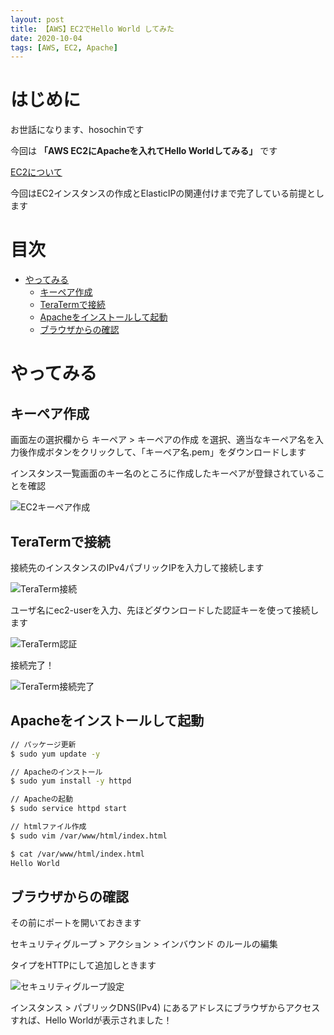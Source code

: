```yaml
---
layout: post
title: 【AWS】EC2でHello World してみた
date: 2020-10-04
tags: [AWS, EC2, Apache]
---
```


# はじめに

お世話になります、hosochinです

今回は
**「AWS EC2にApacheを入れてHello Worldしてみる」**
です

[EC2について](https://aws.amazon.com/jp/ec2/)

今回はEC2インスタンスの作成とElasticIPの関連付けまで完了している前提とします

# 目次

- [やってみる](#やってみる)
  - [キーペア作成](#キーペア作成)
  - [TeraTermで接続](#teratermで接続)
  - [Apacheをインストールして起動](#apacheをインストールして起動)
  - [ブラウザからの確認](#ブラウザからの確認)

# やってみる

## キーペア作成

画面左の選択欄から キーペア > キーペアの作成 を選択、適当なキーペア名を入力後作成ボタンをクリックして、「キーペア名.pem」をダウンロードします

インスタンス一覧画面のキー名のところに作成したキーペアが登録されていることを確認

![EC2キーペア作成](/assets/ec2-keypair.png)

## TeraTermで接続

接続先のインスタンスのIPv4パブリックIPを入力して接続します

![TeraTerm接続](/assets/teraterm-connection.png)

ユーザ名にec2-userを入力、先ほどダウンロードした認証キーを使って接続します

![TeraTerm認証](/assets/teraterm-auth.png)

接続完了！

![TeraTerm接続完了](/assets/teraterm-connected.png)

## Apacheをインストールして起動

```bash
// パッケージ更新
$ sudo yum update -y

// Apacheのインストール
$ sudo yum install -y httpd

// Apacheの起動
$ sudo service httpd start

// htmlファイル作成
$ sudo vim /var/www/html/index.html

$ cat /var/www/html/index.html
Hello World
```

## ブラウザからの確認

その前にポートを開いておきます

セキュリティグループ > アクション > インバウンド のルールの編集

タイプをHTTPにして追加しときます

![セキュリティグループ設定](/assets/security-group-http.png)

インスタンス > パブリックDNS(IPv4) にあるアドレスにブラウザからアクセスすれば、Hello Worldが表示されました！
